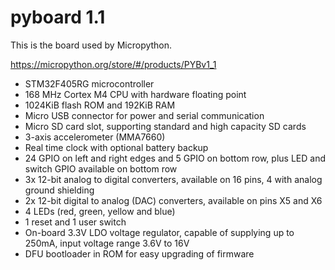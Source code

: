 # pyboard 1.1

This is the board used by Micropython.

https://micropython.org/store/#/products/PYBv1_1

* STM32F405RG microcontroller
* 168 MHz Cortex M4 CPU with hardware floating point
* 1024KiB flash ROM and 192KiB RAM
* Micro USB connector for power and serial communication
* Micro SD card slot, supporting standard and high capacity SD cards
* 3-axis accelerometer (MMA7660)
* Real time clock with optional battery backup
* 24 GPIO on left and right edges and 5 GPIO on bottom row, plus LED and switch GPIO available on bottom row
* 3x 12-bit analog to digital converters, available on 16 pins, 4 with analog ground shielding
* 2x 12-bit digital to analog (DAC) converters, available on pins X5 and X6
* 4 LEDs (red, green, yellow and blue)
* 1 reset and 1 user switch
* On-board 3.3V LDO voltage regulator, capable of supplying up to 250mA, input voltage range 3.6V to 16V
* DFU bootloader in ROM for easy upgrading of firmware
